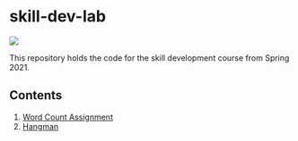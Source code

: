 # skill-dev-lab

<a href="https://github.com/theDrake1010"><img src="https://img.shields.io/badge/Made%20by-theDrake1010-orange.svg"/></a>


This repository holds the code for the skill development course from Spring 2021.

## Contents

1. [Word Count Assignment](https://github.com/theDrake1010/skill-dev-lab/blob/master/lab-1/word_count.py)
2. [Hangman](https://github.com/theDrake1010/skill-dev-lab/blob/master/lab-2/hangman.py)